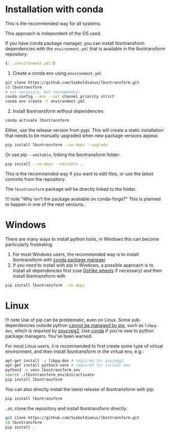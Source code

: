 # Installation with conda

This is the recommended way for all systems.

This approach is independent of the OS used.

If you have conda package manager, you can install lbsntransform dependencies 
with the `environment.yml` that is available in the lbsntransform repository:

```yaml
{!../environment.yml!}
```

1. Create a conda env using `environment.yml`

```bash
git clone https://github.com/Sieboldianus/lbsntransform.git
cd lbsntransform
# not necessary, but recommended:
conda config --env --set channel_priority strict
conda env create -f environment.yml
```

2. Install lbsntransform without dependencies

```bash
conda activate lbsntransform
```

Either, use the release version from pypi. This will create a static installation that needs
to be manually upgraded when new package versions appear.

```bash
pip install lbsntransform --no-deps --upgrade
```

Or use pip `--editable`, linking the lbsntransform folder:

```bash
pip install --no-deps --editable .
```

This is the recommended way if you want to edit files, or use the latest commits from the repository.

The `lbsntransform` package will be directly linked to the folder.

!!! note "Why isn't the package available on conda-forge?"
    This is planned to happen in one of the next versions..

# Windows

There are many ways to install python tools, in Windows this can become particularly frustrating.

1. For most Windows users, the recommended way is to install lbsntransform with [conda package manager](#installation-with-conda)
2. If you _need_ to install with pip in Windows, a possible approach is to install all dependencies first (use [Gohlke wheels] if necessary) and then install lbsntransform with 

```bash
pip install lbsntransform --no-deps
```
# Linux

!!! note
    Use of pip can be problematic, even on Linux. Some sub-dependencies outside python [cannot 
    be managed by pip][1], such as `libpq-dev`, which is required by [psycopg2]. 
    Use [conda](#installation-with-conda) if you're new to python package managers. You've been warned.
    
For most Linux users, it is recommended to first create some type of virtual environment, 
and then install lbsntransform in the virtual env, e.g.:

```bash
apt-get install -y libpq-dev # required for psycopg2
apt-get install python3-venv # required for virtual env
python3 -m venv lbsntransform_env
source ./lbsntransform_env/bin/activate
pip install lbsntransform
```

You can also directly install the latest release of lbsntransform with pip:

```bash
pip install lbsntransform
```

..or, clone the repository and install lbsntransform directly:

```bash
git clone https://github.com/Sieboldianus/lbsntransform.git
cd lbsntransform
pip install .
```

[1]: https://stackoverflow.com/q/27734053/4556479#comment43880476_27734053
[psycopg2]: https://www.psycopg.org/install/
[Gohlke wheels]: https://www.lfd.uci.edu/~gohlke/pythonlibs/